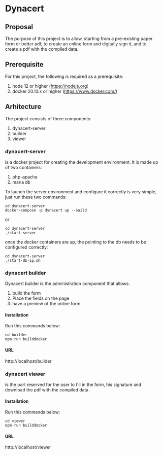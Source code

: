 # Dynacert

## Proposal
The purpose of this project is to allow, starting from a pre-existing paper form or better pdf, to create an online form and digitally sign it, and to create a pdf with the compiled data.

## Prerequisite

For this project, the following is required as a prerequisite:

1) node 12 or higher (https://nodejs.org)
2) docker 20.10.x or higher (https://www.docker.com/)

## Arhitecture

The project consists of three components:

1) dynacert-server
2) builder
3) viewer



### dynacert-server

is a docker project for creating the development environment.
It is made up of two containers:

1) php-apache
2) maria db

To launch the server environment and configure it correctly is very simple, just run these two commands:

```
cd dynacert-server
docker-compose -p dynacert up --build 
```

or

```
cd dynacert-server
./start-server
```

once the docker containers are up, the pointing to the db needs to be configured correctly:

```
cd dynacert-server
./start-db-ip.sh
```

### dynacert builder

Dynacert builder is the administration component that allows:

1) build the form
2) Place the fields on the page
3) have a preview of the online form

#### Installation

Run this commands below:

```
cd builder
npm run builddocker
```

#### URL 

http://localhost/builder

### dynacert viewer

is the part reserved for the user to fill in the form, his signature and download the pdf with the compiled data.

#### Installation

Run this commands below:

```
cd viewer
npm run builddocker
```

#### URL

http://localhost/viewer

